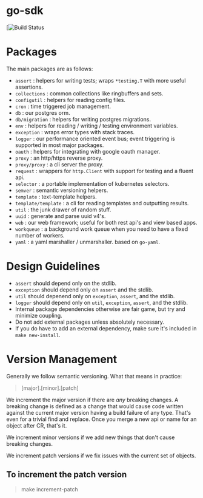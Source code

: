 go-sdk
======

[![Build Status](https://circleci.com/gh/blend/go-sdk.svg?style=shield&circle-token=:circle-token)

# Packages

The main packages are as follows:

- `assert` : helpers for writing tests; wraps `*testing.T` with more useful assertions.
- `collections` : common collections like ringbuffers and sets. 
- `configutil` : helpers for reading config files.
- `cron` : time triggered job management.
- `db` : our postgres orm.
- `db/migration` : helpers for writing postgres migrations.
- `env` : helpers for reading / writing / testing environment variables.
- `exception` : wraps error types with stack traces. 
- `logger` : our performance oriented event bus; event triggering is supported in most major packages.
- `oauth` : helpers for integrating with google oauth manager. 
- `proxy` : an http/https reverse proxy.
- `proxy/proxy` : a cli server the proxy.
- `request` : wrappers for `http.Client` with support for testing and a fluent api.
- `selector` : a portable implementation of kubernetes selectors.
- `semver` : semantic versioning helpers.
- `template` : text-template helpers.
- `template/template` : a cli for reading templates and outputting results.
- `util` : the junk drawer of random stuff. 
- `uuid` : generate and parse uuid v4's.
- `web` : our web framework; useful for both rest api's and view based apps.
- `workqueue` : a background work queue when you need to have a fixed number of workers.
- `yaml` : a yaml marshaller / unmarshaller. based on `go-yaml`.

# Design Guidelines

- `assert` should depend only on the stdlib.
- `exception` should depend only on `assert` and the stdlib.
- `util` should depenend only on `exception`, `assert`, and the stdlib.
- `logger` should depend only on `util`, `exception`, `assert`, and the stdlib.
- Internal package dependencies otherwise are fair game, but try and minimize coupling.
- Do not add external packages unless absolutely necessary.
- If you do have to add an external dependency, make sure it's included in `make new-install`.

# Version Management

Generally we follow semantic versioning. What that means in practice:

> [major].[minor].[patch]

We increment the major version if there are *any* breaking changes. A breaking change is defined as a change that would cause code written against the current major version having a build failure of any type. That's even for a trivial find and replace. Once you merge a new api or name for an object after CR, that's it.

We increment minor versions if we add new things that don't cause breaking changes. 

We increment patch versions if we fix issues with the current set of objects.

## To increment the patch version

> make increment-patch